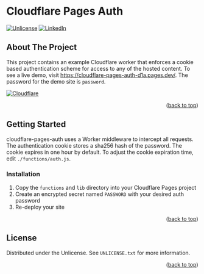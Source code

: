 <a name="readme-top"></a>

# Cloudflare Pages Auth

<!-- BADGES -->

[![Unlicense][license-shield]][license-url]
[![LinkedIn][linkedin-shield]][linkedin-url]

<!-- ABOUT THE PROJECT -->

## About The Project

This project contains an example Cloudflare worker that enforces a cookie based authentication scheme for
access to any of the hosted content. To see a live demo, visit <https://cloudflare-pages-auth-d1a.pages.dev/>.
The password for the demo site is `password`.

[![Cloudflare][cloudflare-shield]][cloudflare-url]

<p align="right">(<a href="#readme-top">back to top</a>)</p>

<!-- GETTING STARTED -->

## Getting Started

cloudflare-pages-auth uses a Worker middleware to intercept all requests. The authentication cookie stores
a sha256 hash of the password. The cookie expires in one hour by default. To adjust the cookie expiration time,
edit `./functions/auth.js`.

### Installation

1. Copy the `functions` and `lib` directory into your Cloudflare Pages project
2. Create an encrypted secret named `PASSWORD` with your desired auth password
3. Re-deploy your site

<p align="right">(<a href="#readme-top">back to top</a>)</p>

<!-- LICENSE -->

## License

Distributed under the Unlicense. See `UNLICENSE.txt` for more information.

<p align="right">(<a href="#readme-top">back to top</a>)</p>

<!-- MARKDOWN LINKS & IMAGES -->

[license-shield]: https://img.shields.io/github/license/chrisfrazier0/cloudflare-pages-auth.svg?style=for-the-badge
[license-url]: https://github.com/chrisfrazier0/cloudflare-pages-auth/blob/master/UNLICENSE.txt
[cloudflare-shield]: https://img.shields.io/badge/Cloudflare-F38020?style=for-the-badge&logo=cloudflare&logoColor=white
[cloudflare-url]: https://pages.cloudflare.com/
[linkedin-shield]: https://img.shields.io/badge/-LinkedIn-black.svg?style=for-the-badge&logo=linkedin&colorB=555
[linkedin-url]: https://linkedin.com/in/chrisfrazier0
